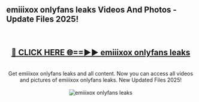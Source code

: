 <h2>emiiixox onlyfans leaks Videos And Photos - Update Files 2025!</h2>
<br>
<div align="center">
<h2><a href="https://linkcuts.com/hfmhzwbr" rel="nofollow">🔴 CLICK HERE 🌐==►► emiiixox onlyfans leaks</a></h2>
<br>
Get emiiixox onlyfans leaks and all content. Now you can access all videos and pictures of emiiixox onlyfans leaks. New Updated Files 2025!
<br>
<br>
<a href="https://linkcuts.com/hfmhzwbr" rel="nofollow" data-target="animated-image.originalLink"><img src="https://i.ibb.co.com/WyWwxjT/player-gif2.gif" alt="emiiixox onlyfans leaks" style="max-width: 100%; display: inline-block;" data-target="animated-image.originalImage"></a>
</div>
<br>